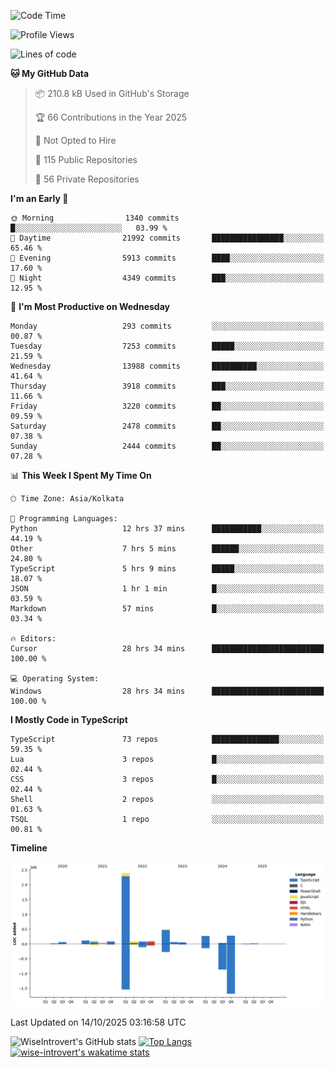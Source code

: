 <!--START_SECTION:waka-->
![Code Time](http://img.shields.io/badge/Code%20Time-4%2C384%20hrs%205%20mins-blue)

![Profile Views](http://img.shields.io/badge/Profile%20Views-0-blue)

![Lines of code](https://img.shields.io/badge/From%20Hello%20World%20I%27ve%20Written-4.2%20million%20lines%20of%20code-blue)

**🐱 My GitHub Data** 

> 📦 210.8 kB Used in GitHub's Storage 
 > 
> 🏆 66 Contributions in the Year 2025
 > 
> 🚫 Not Opted to Hire
 > 
> 📜 115 Public Repositories 
 > 
> 🔑 56 Private Repositories 
 > 
**I'm an Early 🐤** 

```text
🌞 Morning                1340 commits        █░░░░░░░░░░░░░░░░░░░░░░░░   03.99 % 
🌆 Daytime                21992 commits       ████████████████░░░░░░░░░   65.46 % 
🌃 Evening                5913 commits        ████░░░░░░░░░░░░░░░░░░░░░   17.60 % 
🌙 Night                  4349 commits        ███░░░░░░░░░░░░░░░░░░░░░░   12.95 % 
```
📅 **I'm Most Productive on Wednesday** 

```text
Monday                   293 commits         ░░░░░░░░░░░░░░░░░░░░░░░░░   00.87 % 
Tuesday                  7253 commits        █████░░░░░░░░░░░░░░░░░░░░   21.59 % 
Wednesday                13988 commits       ██████████░░░░░░░░░░░░░░░   41.64 % 
Thursday                 3918 commits        ███░░░░░░░░░░░░░░░░░░░░░░   11.66 % 
Friday                   3220 commits        ██░░░░░░░░░░░░░░░░░░░░░░░   09.59 % 
Saturday                 2478 commits        ██░░░░░░░░░░░░░░░░░░░░░░░   07.38 % 
Sunday                   2444 commits        ██░░░░░░░░░░░░░░░░░░░░░░░   07.28 % 
```


📊 **This Week I Spent My Time On** 

```text
🕑︎ Time Zone: Asia/Kolkata

💬 Programming Languages: 
Python                   12 hrs 37 mins      ███████████░░░░░░░░░░░░░░   44.19 % 
Other                    7 hrs 5 mins        ██████░░░░░░░░░░░░░░░░░░░   24.80 % 
TypeScript               5 hrs 9 mins        █████░░░░░░░░░░░░░░░░░░░░   18.07 % 
JSON                     1 hr 1 min          █░░░░░░░░░░░░░░░░░░░░░░░░   03.59 % 
Markdown                 57 mins             █░░░░░░░░░░░░░░░░░░░░░░░░   03.34 % 

🔥 Editors: 
Cursor                   28 hrs 34 mins      █████████████████████████   100.00 % 

💻 Operating System: 
Windows                  28 hrs 34 mins      █████████████████████████   100.00 % 
```

**I Mostly Code in TypeScript** 

```text
TypeScript               73 repos            ███████████████░░░░░░░░░░   59.35 % 
Lua                      3 repos             █░░░░░░░░░░░░░░░░░░░░░░░░   02.44 % 
CSS                      3 repos             █░░░░░░░░░░░░░░░░░░░░░░░░   02.44 % 
Shell                    2 repos             ░░░░░░░░░░░░░░░░░░░░░░░░░   01.63 % 
TSQL                     1 repo              ░░░░░░░░░░░░░░░░░░░░░░░░░   00.81 % 
```



**Timeline**

![Lines of Code chart](https://raw.githubusercontent.com/wise-introvert/wise-introvert/master/assets/bar_graph.png)


 Last Updated on 14/10/2025 03:16:58 UTC
<!--END_SECTION:waka-->

![WiseIntrovert's GitHub stats](https://github-readme-stats.vercel.app/api?username=wise-introvert&count_private=true&show_icons=true)
[![Top Langs](https://github-readme-stats.vercel.app/api/top-langs/?username=wise-introvert&langs_count=10)](https://github.com/anuraghazra/github-readme-stats)
[![wise-introvert's wakatime stats](https://github-readme-stats.vercel.app/api/wakatime?username=wiseintrovert)](https://github.com/anuraghazra/github-readme-stats)

